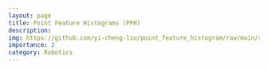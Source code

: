 ```yaml
---
layout: page
title: Point Feature Histograms (PFH)
description: 
img: https://github.com/yi-cheng-liu/point_feature_histogram/raw/main/result/horse.png
importance: 2
category: Robotics
---
```

